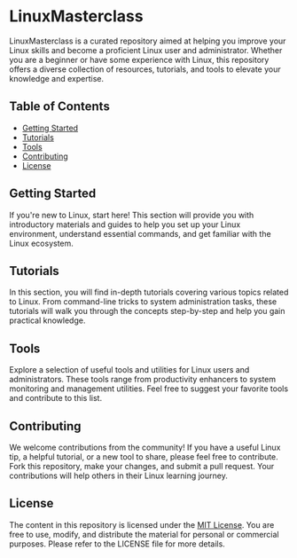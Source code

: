 # LinuxMasterclass

LinuxMasterclass is a curated repository aimed at helping you improve your Linux skills and become a proficient Linux user and administrator. Whether you are a beginner or have some experience with Linux, this repository offers a diverse collection of resources, tutorials, and tools to elevate your knowledge and expertise.

## Table of Contents

- [Getting Started](#getting-started)
- [Tutorials](#tutorials)
- [Tools](#tools)
- [Contributing](#contributing)
- [License](#license)

## Getting Started

If you're new to Linux, start here! This section will provide you with introductory materials and guides to help you set up your Linux environment, understand essential commands, and get familiar with the Linux ecosystem.

## Tutorials

In this section, you will find in-depth tutorials covering various topics related to Linux. From command-line tricks to system administration tasks, these tutorials will walk you through the concepts step-by-step and help you gain practical knowledge.

## Tools

Explore a selection of useful tools and utilities for Linux users and administrators. These tools range from productivity enhancers to system monitoring and management utilities. Feel free to suggest your favorite tools and contribute to this list.

## Contributing

We welcome contributions from the community! If you have a useful Linux tip, a helpful tutorial, or a new tool to share, please feel free to contribute. Fork this repository, make your changes, and submit a pull request. Your contributions will help others in their Linux learning journey.

## License

The content in this repository is licensed under the [MIT License](LICENSE). You are free to use, modify, and distribute the material for personal or commercial purposes. Please refer to the LICENSE file for more details.
